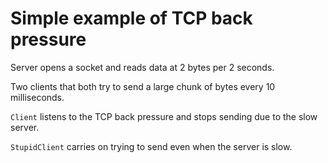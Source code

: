# Simple example of TCP back pressure

Server opens a socket and reads data at 2 bytes per 2 seconds.

Two clients that both try to send a large chunk of bytes every 10 milliseconds.

`Client` listens to the TCP back pressure and stops sending due to the slow
server.

`StupidClient` carries on trying to send even when the server is slow.
